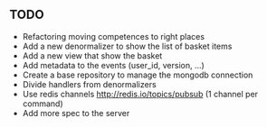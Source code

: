 ## TODO

- Refactoring moving competences to right places
- Add a new denormalizer to show the list of basket items
- Add a new view that show the basket
- Add metadata to the events (user_id, version, ...)
- Create a base repository to manage the mongodb connection
- Divide handlers from denormalizers 
- Use redis channels http://redis.io/topics/pubsub (1 channel per command)
- Add more spec to the server